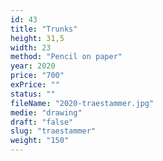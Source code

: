 ```yaml
---
id: 43
title: "Trunks"
height: 31,5
width: 23
method: "Pencil on paper"
year: 2020
price: "700"
exPrice: ""
status: ""
fileName: "2020-traestammer.jpg"
medie: "drawing"
draft: "false"
slug: "traestammer"
weight: "150"
---
```

